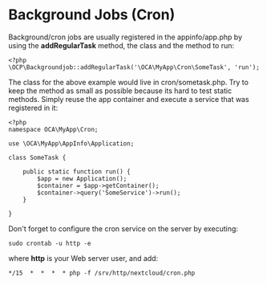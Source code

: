 Background Jobs (Cron)
======================

Background/cron jobs are usually registered in the appinfo/app.php by
using the **addRegularTask** method, the class and the method to run:

``` {.sourceCode .php}
<?php
\OCP\Backgroundjob::addRegularTask('\OCA\MyApp\Cron\SomeTask', 'run');
```

The class for the above example would live in cron/sometask.php. Try to
keep the method as small as possible because its hard to test static
methods. Simply reuse the app container and execute a service that was
registered in it:

``` {.sourceCode .php}
<?php
namespace OCA\MyApp\Cron;

use \OCA\MyApp\AppInfo\Application;

class SomeTask {

    public static function run() {
        $app = new Application();
        $container = $app->getContainer();
        $container->query('SomeService')->run();
    }

}
```

Don't forget to configure the cron service on the server by executing:

    sudo crontab -u http -e

where **http** is your Web server user, and add:

    */15  *  *  *  * php -f /srv/http/nextcloud/cron.php
